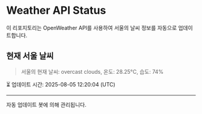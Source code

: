 
# Weather API Status

이 리포지토리는 OpenWeather API를 사용하여 서울의 날씨 정보를 자동으로 업데이트합니다.

## 현재 서울 날씨
> 서울의 현재 날씨: overcast clouds, 온도: 28.25°C, 습도: 74%

⏳ 업데이트 시간: 2025-08-05 12:20:04 (UTC)

---
자동 업데이트 봇에 의해 관리됩니다.
